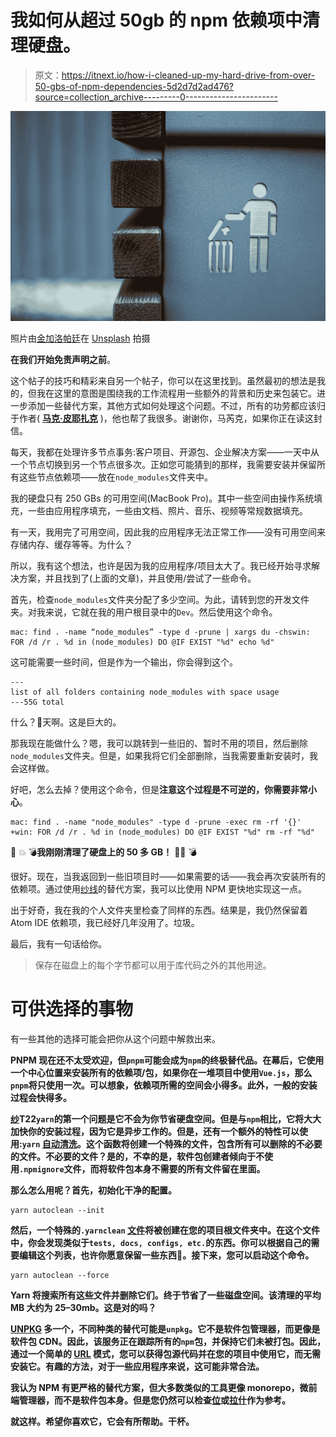 # 我如何从超过 50gb 的 npm 依赖项中清理硬盘。

> 原文：<https://itnext.io/how-i-cleaned-up-my-hard-drive-from-over-50-gbs-of-npm-dependencies-5d2d7d2ad476?source=collection_archive---------0----------------------->

![](img/f2961c3ac359fce68decee35159d5e03.png)

照片由[金加洛帕廷](https://unsplash.com/@locked_in_the_lens?utm_source=medium&utm_medium=referral)在 [Unsplash](https://unsplash.com?utm_source=medium&utm_medium=referral) 拍摄

**在我们开始免责声明之前**。

这个帖子的技巧和精彩来自另一个帖子，你可以在这里找到。虽然最初的想法是我的，但我在这里的意图是围绕我的工作流程用一些额外的背景和历史来包装它。进一步添加一些替代方案，其他方式如何处理这个问题。不过，所有的功劳都应该归于作者( [**马克·皮耶扎克**](https://medium.com/@MarkPieszak?source=post_page-----f3954843aeda-----------------------------------) )，他也帮了我很多。谢谢你，马芮克，如果你正在读这封信。

每天，我都在处理许多节点事务:客户项目、开源包、企业解决方案——一天中从一个节点切换到另一个节点很多次。正如您可能猜到的那样，我需要安装并保留所有这些节点依赖项——放在`node_modules`文件夹中。

我的硬盘只有 250 GBs 的可用空间(MacBook Pro)。其中一些空间由操作系统填充，一些由应用程序填充，一些由文档、照片、音乐、视频等常规数据填充。

有一天，我用完了可用空间，因此我的应用程序无法正常工作——没有可用空间来存储内存、缓存等等。为什么？

所以，我有这个想法，也许是因为我的应用程序/项目太大了。我已经开始寻求解决方案，并且找到了(上面的文章)，并且使用/尝试了一些命令。

首先，检查`node_modules`文件夹分配了多少空间。为此，请转到您的开发文件夹。对我来说，它就在我的用户根目录中的`Dev`。然后使用这个命令。

```
mac: find . -name “node_modules” -type d -prune | xargs du -chswin: FOR /d /r . %d in (node_modules) DO @IF EXIST "%d" echo %d"
```

这可能需要一些时间，但是作为一个输出，你会得到这个。

```
---
list of all folders containing node_modules with space usage
---55G total
```

什么？🤯天啊。这是巨大的。

那我现在能做什么？嗯，我可以跳转到一些旧的、暂时不用的项目，然后删除`node_modules`文件夹。但是，如果我将它们全部删除，当我需要重新安装时，我会这样做。

好吧，怎么去掉？使用这个命令，但是**注意这个过程是不可逆的，你需要非常小心**。

```
mac: find . -name "node_modules" -type d -prune -exec rm -rf '{}' +win: FOR /d /r . %d in (node_modules) DO @IF EXIST "%d" rm -rf "%d"
```

🧨 💥 💣**我刚刚清理了硬盘上的 50 多 GB！** 🧨💥 💣

很好。现在，当我返回到一些旧项目时——如果需要的话——我会再次安装所有的依赖项。通过使用[纱线](https://yarnpkg.com)的替代方案，我可以比使用 NPM 更快地实现这一点。

出于好奇，我在我的个人文件夹里检查了同样的东西。结果是，我仍然保留着 Atom IDE 依赖项，我已经好几年没用了。垃圾。

最后，我有一句话给你。

> 保存在磁盘上的每个字节都可以用于库代码之外的其他用途。

# 可供选择的事物

有一些其他的选择可能会把你从这个问题中解救出来。

[](https://pnpm.io) **PNPM 现在还不太受欢迎，但`pnpm`可能会成为`npm`的终极替代品。在幕后，它使用一个中心位置来安装所有的依赖项/包，如果你在一堆项目中使用`Vue.js`，那么`pnpm`将只使用一次。可以想象，依赖项所需的空间会小得多。此外，一般的安装过程会快得多。**

**[**纱**](https://yarnpkg.com)T22`yarn`的第一个问题是它不会为你节省硬盘空间。但是与`npm`相比，它将大大加快你的安装过程，因为它是异步工作的。但是，还有一个额外的特性可以使用:`yarn` [自动清洗](https://classic.yarnpkg.com/en/docs/cli/autoclean)。这个函数将创建一个特殊的文件，包含所有可以删除的不必要的文件。不必要的文件？是的，不幸的是，软件包创建者倾向于不使用`.npmignore`文件，而将软件包本身不需要的所有文件留在里面。**

**那么怎么用呢？首先，初始化干净的配置。**

```
yarn autoclean --init
```

**然后，一个特殊的`.yarnclean` [文件](https://gist.github.com/lukasborawski/f043cc43b36cf07ffed996548b63adb1)将被创建在您的项目根文件夹中。在这个文件中，你会发现类似于`tests, docs, configs, etc.`的东西。你可以根据自己的需要编辑这个列表，也许你愿意保留一些东西🤷。接下来，您可以启动这个命令。**

```
yarn autoclean --force
```

**Yarn 将搜索所有这些文件并删除它们。终于节省了一些磁盘空间。该清理的平均 MB 大约为 25–30mb。这是对的吗？**

**[**UNPKG**](https://unpkg.com)
多一个，不同种类的替代可能是`unpkg`。它不是软件包管理器，而更像是软件包 CDN。因此，该服务正在跟踪所有的`npm`包，并保持它们未被打包。因此，通过一个简单的 [URL](http://unpkg.com/:package@:version/:file) 模式，您可以获得包源代码并在您的项目中使用它，而无需安装它。有趣的方法，对于一些应用程序来说，这可能非常合法。**

**我认为 NPM 有更严格的替代方案，但大多数类似的工具更像 monorepo，微前端管理器，而不是软件包本身。但是您仍然可以检查[位](https://bit.dev)或[拉什](https://bit.dev)作为参考。**

****就这样。希望你喜欢它，它会有所帮助。干杯。****